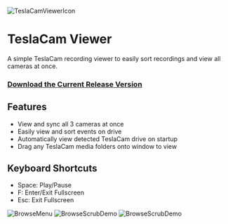 ![TeslaCamViewerIcon](https://github.com/mattw01/TeslaCamViewer/blob/master/TeslaCamViewer/TeslaCamViewerIcon_64px.png?raw=true)
# TeslaCam Viewer
A simple TeslaCam recording viewer to easily sort recordings and view all cameras at once.

### [Download the Current Release Version](https://github.com/mattw01/TeslaCamViewer/releases/download/v0.3/TeslaCamViewer_V0.3.zip)

## Features
- View and sync all 3 cameras at once
- Easily view and sort events on drive
- Automatically view detected TeslaCam drive on startup
- Drag any TeslaCam media folders onto window to view

## Keyboard Shortcuts
- Space: Play/Pause
- F: Enter/Exit Fullscreen
- Esc: Exit Fullscreen

![BrowseMenu](https://github.com/mattw01/TeslaCamViewer/blob/master/TeslaCamViewer/Screenshots/BrowseMenu1.PNG?raw=true)
![BrowseScrubDemo](https://github.com/mattw01/TeslaCamViewer/blob/master/TeslaCamViewer/Screenshots/BrowseScrub1.gif?raw=true)
![BrowseScrubDemo](https://github.com/mattw01/TeslaCamViewer/blob/master/TeslaCamViewer/Screenshots/PlayMenu1.PNG?raw=true)

